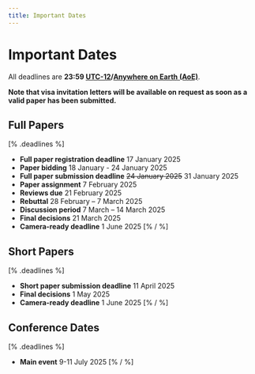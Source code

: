```yaml
---
title: Important Dates
---
```


# Important Dates

All deadlines are **23:59 [UTC-12](https://www.timeanddate.com/time/zones/aoe)/[Anywhere on Earth (AoE)](https://en.wikipedia.org/wiki/Anywhere_on_Earth)**.

**Note that visa invitation letters will be available on request as soon as a valid paper has been submitted.**

## Full Papers
[% .deadlines %]
* **Full paper registration deadline** 17 January 2025
* **Paper bidding** 18 January - 24 January 2025
* **Full paper submission deadline** <s> 24 January 2025</s> 31 January 2025
* **Paper assignment** 7 February 2025
* **Reviews due** 21 February 2025
* **Rebuttal** 28 February – 7 March 2025
* **Discussion period** 7 March – 14 March 2025
* **Final decisions** 21 March 2025
* **Camera-ready deadline** 1 June 2025
[% / %]

## Short Papers
[% .deadlines %]
* **Short paper submission deadline** 11 April 2025
* **Final decisions** 1 May 2025
* **Camera-ready deadline** 1 June 2025
[% / %]

## Conference Dates
[% .deadlines %]
* **Main event** 9-11 July 2025
[% / %]
